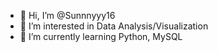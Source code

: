 - 👋 Hi, I’m @Sunnnyyy16
- 👀 I’m interested in Data Analysis/Visualization
- 🌱 I’m currently learning Python, MySQL


<!---
Sunnnyyy16/Sunnnyyy16 is a ✨ special ✨ repository because its `README.md` (this file) appears on your GitHub profile.
You can click the Preview link to take a look at your changes.
--->
